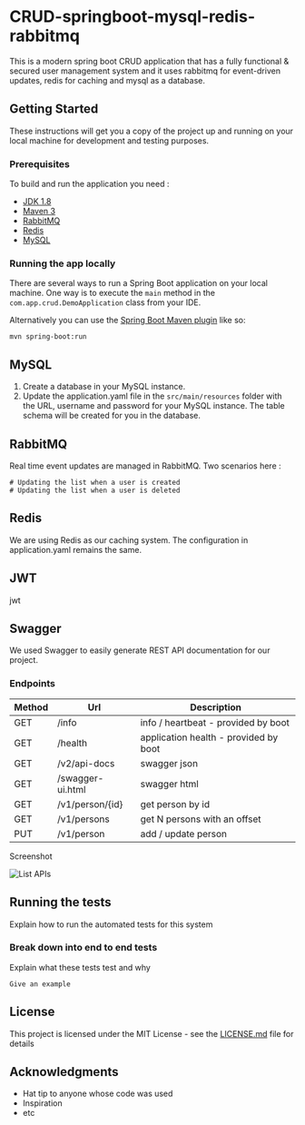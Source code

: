 # CRUD-springboot-mysql-redis-rabbitmq

This is a modern spring boot CRUD application that has a fully functional & secured user management system and it uses rabbitmq for event-driven updates, redis for caching and mysql as a database. 

## Getting Started

These instructions will get you a copy of the project up and running on your local machine for development and testing purposes.

### Prerequisites

To build and run the application you need : 

- [JDK 1.8](http://www.oracle.com/technetwork/java/javase/downloads/jdk8-downloads-2133151.html)
- [Maven 3](https://maven.apache.org)
- [RabbitMQ](https://www.rabbitmq.com/)
- [Redis](https://redis.io/)
- [MySQL](https://www.mysql.com/)

### Running the app locally

There are several ways to run a Spring Boot application on your local machine. One way is to execute the `main` method in the `com.app.crud.DemoApplication` class from your IDE.

Alternatively you can use the [Spring Boot Maven plugin](https://docs.spring.io/spring-boot/docs/current/reference/html/build-tool-plugins-maven-plugin.html) like so:

```shell
mvn spring-boot:run
```

## MySQL

1. Create a database in your MySQL instance.
2. Update the application.yaml file in the `src/main/resources` folder with the URL, username and password for your MySQL instance. The table schema will be created for you in the database.

## RabbitMQ
Real time event updates are managed in RabbitMQ. Two scenarios here : 

```shell
# Updating the list when a user is created
# Updating the list when a user is deleted
```

## Redis

We are using Redis as our caching system. The configuration in application.yaml remains the same. 

## JWT

jwt 

## Swagger
We used Swagger to easily generate REST API documentation for our project. 

### Endpoints

|Method | 	Url		| 	Description |
|-------| ------- | ----------- |
|GET| 	/info	| 	info / heartbeat - provided by boot |
|GET| /health |	application health - provided by boot|
|GET| /v2/api-docs| 	swagger json|
|GET|/swagger-ui.html| 	swagger html|
|GET|/v1/person/{id}| 	get person by id|
|GET|/v1/persons| 	get N persons with an offset|
|PUT|/v1/person| 	add / update person|

Screenshot

![List APIs](img/list.png "List API")

## Running the tests

Explain how to run the automated tests for this system

### Break down into end to end tests

Explain what these tests test and why

```
Give an example
```

## License

This project is licensed under the MIT License - see the [LICENSE.md](LICENSE.md) file for details

## Acknowledgments

* Hat tip to anyone whose code was used
* Inspiration
* etc
